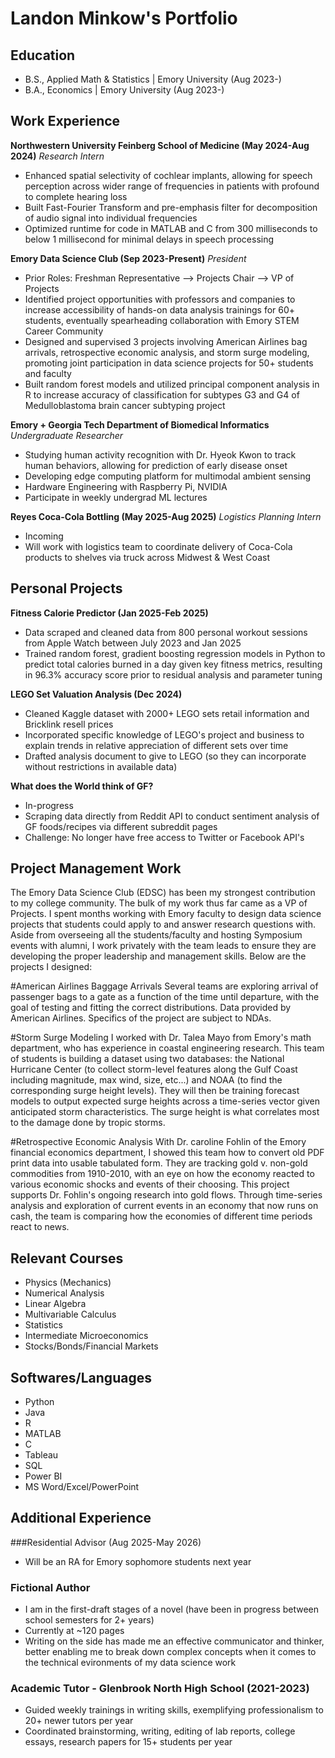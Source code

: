 # Landon Minkow's Portfolio

## Education
- B.S., Applied Math & Statistics | Emory University (Aug 2023-)
- B.A., Economics | Emory University (Aug 2023-)

## Work Experience
**Northwestern University Feinberg School of Medicine (May 2024-Aug 2024)**
*Research Intern*
- Enhanced spatial selectivity of cochlear implants, allowing for speech perception across wider range of frequencies in patients with profound to complete hearing loss
- Built Fast-Fourier Transform and pre-emphasis filter for decomposition of audio signal into individual frequencies
- Optimized runtime for code in MATLAB and C from 300 milliseconds to below 1 millisecond for minimal delays in speech processing

**Emory Data Science Club (Sep 2023-Present)**
*President*
- Prior Roles: Freshman Representative --> Projects Chair --> VP of Projects
- Identified project opportunities with professors and companies to increase accessibility of hands-on data analysis trainings for 60+ students, eventually spearheading collaboration with Emory STEM Career Community
- Designed and supervised 3 projects involving American Airlines bag arrivals, retrospective economic analysis, and storm surge modeling, promoting joint participation in data science projects for 50+ students and faculty
- Built random forest models and utilized principal component analysis in R to increase accuracy of classification for subtypes G3 and G4 of Medulloblastoma brain cancer subtyping project

**Emory + Georgia Tech Department of Biomedical Informatics**
*Undergraduate Researcher*
- Studying human activity recognition with Dr. Hyeok Kwon to track human behaviors, allowing for prediction of early disease onset
- Developing edge computing platform for multimodal ambient sensing
- Hardware Engineering with Raspberry Pi, NVIDIA
- Participate in weekly undergrad ML lectures

**Reyes Coca-Cola Bottling (May 2025-Aug 2025)**
*Logistics Planning Intern*
- Incoming
- Will work with logistics team to coordinate delivery of Coca-Cola products to shelves via truck across Midwest & West Coast

## Personal Projects

**Fitness Calorie Predictor (Jan 2025-Feb 2025)**
- Data scraped and cleaned data from 800 personal workout sessions from Apple Watch between July 2023 and Jan 2025
- Trained random forest, gradient boosting regression models in Python to predict total calories burned in a day given key fitness metrics, resulting in 96.3% accuracy score prior to residual analysis and parameter tuning

**LEGO Set Valuation Analysis (Dec 2024)**
- Cleaned Kaggle dataset with 2000+ LEGO sets retail information and Bricklink resell prices
- Incorporated specific knowledge of LEGO's project and business to explain trends in relative appreciation of different sets over time
- Drafted analysis document to give to LEGO (so they can incorporate without restrictions in available data)

**What does the World think of GF?**
- In-progress
- Scraping data directly from Reddit API to conduct sentiment analysis of GF foods/recipes via different subreddit pages
- Challenge: No longer have free access to Twitter or Facebook API's

## Project Management Work
The Emory Data Science Club (EDSC) has been my strongest contribution to my college community. The bulk of my work thus far came as a VP of Projects. I spent months working with Emory faculty to design data science projects that students could apply to and answer research questions with. Aside from overseeing all the students/faculty and hosting Symposium events with alumni, I work privately with the team leads to ensure they are developing the proper leadership and management skills. Below are the projects I designed:

#American Airlines Baggage Arrivals
Several teams are exploring arrival of passenger bags to a gate as a function of the time until departure, with the goal of testing and fitting the correct distributions. Data provided by American Airlines. Specifics of the project are subject to NDAs.

#Storm Surge Modeling
I worked with Dr. Talea Mayo from Emory's math department, who has experience in coastal engineering research. This team of students is building a dataset using two databases: the National Hurricane Center (to collect storm-level features along the Gulf Coast including magnitude, max wind, size, etc...) and NOAA (to find the corresponding surge height levels). They will then be training forecast models to output expected surge heights across a time-series vector given anticipated storm characteristics. The surge height is what correlates most to the damage done by tropic storms.

#Retrospective Economic Analysis
With Dr. caroline Fohlin of the Emory financial economics department, I showed this team how to convert old PDF print data into usable tabulated form. They are tracking gold v. non-gold commodities from 1910-2010, with an eye on how the economy reacted to various economic shocks and events of their choosing. This project supports Dr. Fohlin's ongoing research into gold flows. Through time-series analysis and exploration of current events in an economy that now runs on cash, the team is comparing how the economies of different time periods react to news.

## Relevant Courses
- Physics (Mechanics)
- Numerical Analysis
- Linear Algebra
- Multivariable Calculus
- Statistics
- Intermediate Microeconomics
- Stocks/Bonds/Financial Markets

## Softwares/Languages
- Python
- Java
- R
- MATLAB
- C
- Tableau
- SQL
- Power BI
- MS Word/Excel/PowerPoint

## Additional Experience
###Residential Advisor (Aug 2025-May 2026)
- Will be an RA for Emory sophomore students next year

### Fictional Author
- I am in the first-draft stages of a novel (have been in progress between school semesters for 2+ years)
- Currently at ~120 pages
- Writing on the side has made me an effective communicator and thinker, better enabling me to break down complex concepts when it comes to the technical evironments of my data science work

### Academic Tutor - Glenbrook North High School (2021-2023)
- Guided weekly trainings in writing skills, exemplifying professionalism to 20+ newer tutors per year
- Coordinated brainstorming, writing, editing of lab reports, college essays, research papers for 15+ students per year

